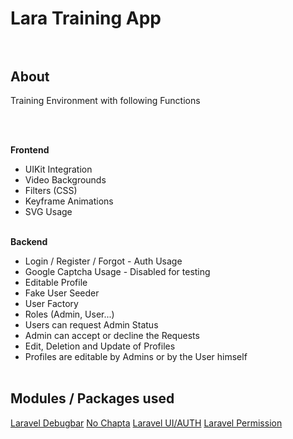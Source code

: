 # Lara Training App<br><br>

## About<br>


<p>Training Environment with following Functions</p><br><br>

<b>Frontend</b><br>
* UIKit Integration<br>
* Video Backgrounds<br>
* Filters (CSS)<br>
* Keyframe Animations<br>
* SVG Usage<br><br>

<b>Backend</b><br>
* Login / Register / Forgot - Auth Usage<br>
* Google Captcha Usage - Disabled for testing<br>
* Editable Profile<br>
* Fake User Seeder<br>
* User Factory<br>
* Roles (Admin, User...)<br>
* Users can request Admin Status<br>
* Admin can accept or decline the Requests<br>
* Edit, Deletion and Update of Profiles<br>
* Profiles are editable by Admins or by the User himself<br><br>

## Modules / Packages used<br>
[Laravel Debugbar](https://github.com/barryvdh/laravel-debugbar)
[No Chapta](https://github.com/anhskohbo/no-captcha)
[Laravel UI/AUTH](https://github.com/laravel/ui)
[Laravel Permission](https://github.com/spatie/laravel-permission)

